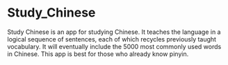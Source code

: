 # Study_Chinese

Study Chinese is an app for studying Chinese. 
It teaches the language in a logical sequence of sentences, each of which recycles previously taught vocabulary. 
It will eventually include the 5000 most commonly used words in Chinese. This app is best for those who already know pinyin.
